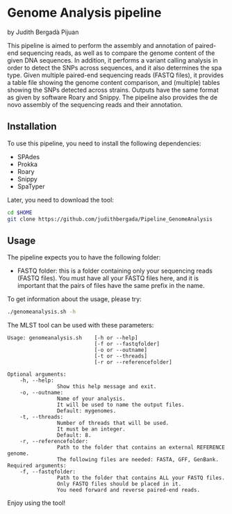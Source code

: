 # Genome Analysis pipeline

by Judith Bergadà Pijuan

This pipeline is aimed to perform the assembly and annotation of paired-end
sequencing reads, as well as to compare the genome content of the given
DNA sequences. In addition, it performs a variant calling analysis in order to
detect the SNPs across sequences, and it also determines the spa type.
Given multiple paired-end sequencing reads (FASTQ files),
it provides a table file showing the genome content comparison, and (multiple)
tables showing the SNPs detected across strains.
Outputs have the same format as given by software Roary and Snippy.
The pipeline also provides the de novo assembly of the sequencing reads
and their annotation.

## Installation

To use this pipeline, you need to install the following dependencies:
- SPAdes
- Prokka
- Roary
- Snippy
- SpaTyper

Later, you need to download the tool:
```bash
cd $HOME
git clone https://github.com/judithbergada/Pipeline_GenomeAnalysis
```

## Usage

The pipeline expects you to have the following folder:
- FASTQ folder: this is a folder containing only your sequencing reads
(FASTQ files). You must have all your FASTQ files here, and it is important
that the pairs of files have the same prefix in the name.

To get information about the usage, please try:

```bash
./genomeanalysis.sh -h
```

The MLST tool can be used with these parameters:

```
Usage: genomeanalysis.sh    [-h or --help]
                            [-f or --fastqfolder]
                            [-o or --outname]
                            [-t or --threads]
                            [-r or --referencefolder]

Optional arguments:
    -h, --help:
                Show this help message and exit.
    -o, --outname:
                Name of your analysis.
                It will be used to name the output files.
                Default: mygenomes.
    -t, --threads:
                Number of threads that will be used.
                It must be an integer.
                Default: 8.
    -r, --referencefolder:
                Path to the folder that contains an external REFERENCE genome.
                The following files are needed: FASTA, GFF, GenBank.
Required arguments:
    -f, --fastqfolder:
                Path to the folder that contains ALL your FASTQ files.
                Only FASTQ files should be placed in it.
                You need forward and reverse paired-end reads.
```

Enjoy using the tool!
